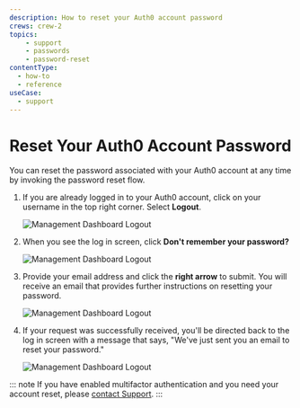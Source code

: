 ```yaml
---
description: How to reset your Auth0 account password
crews: crew-2
topics:
    - support
    - passwords
    - password-reset
contentType:
  - how-to
  - reference
useCase:
  - support
---
```


# Reset Your Auth0 Account Password

You can reset the password associated with your Auth0 account at any time by invoking the password reset flow.

1. If you are already logged in to your Auth0 account, click on your username in the top right corner. Select **Logout**.

    ![Management Dashboard Logout](/media/articles/tutorials/reset-password/logout.png)

2. When you see the log in screen, click **Don't remember your password?**

    ![Management Dashboard Logout](/media/articles/tutorials/reset-password/login-screen.png)

3. Provide your email address and click the **right arrow** to submit. You will receive an email that provides further instructions on resetting your password.

    ![Management Dashboard Logout](/media/articles/tutorials/reset-password/provide-email.png)

4. If your request was successfully received, you'll be directed back to the log in screen with a message that says, "We've just sent you an email to reset your password."

    ![Management Dashboard Logout](/media/articles/tutorials/reset-password/message-sent.png)

::: note
If you have enabled multifactor authentication and you need your account reset, please [contact Support](${env.DOMAIN_URL_SUPPORT}).
:::
